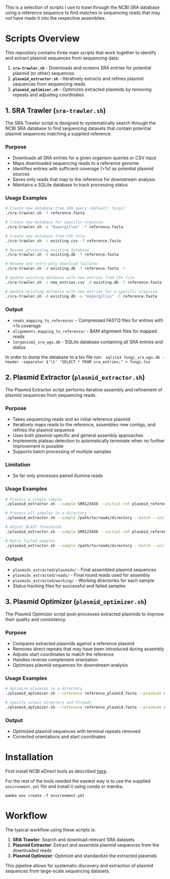 This is a selection of scripts I use to trawl through the NCBI SRA database using a reference sequence to find matches in sequencing reads that may not have made it into the respective assemblies.

# Scripts Overview

This repository contains three main scripts that work together to identify and extract plasmid sequences from sequencing data:

1. **`sra-trawler.sh`** - Downloads and screens SRA entries for potential plasmid (or other) sequences
2. **`plasmid_extractor.sh`** - Iteratively extracts and refines plasmid sequences from sequencing reads
3. **`plasmid_optimizer.sh`** - Optimizes extracted plasmids by removing repeats and adjusting coordinates

## 1. SRA Trawler (`sra-trawler.sh`)

The SRA Trawler script is designed to systematically search through the NCBI SRA database to find sequencing datasets that contain potential plasmid sequences matching a supplied reference.

### Purpose
- Downloads all SRA entries for a given organism queries or CSV input
- Maps downloaded sequencing reads to a reference genome
- Identifies entries with sufficient coverage (>1x) as potential plasmid sources
- Saves only reads that map to the reference for downstream analysis
- Maintains a SQLite database to track processing status


### Usage Examples
```bash
# Create new database from SRA query (default: fungi)
./sra-trawler.sh -f reference.fasta

# Create new database for specific organism
./sra-trawler.sh -o "Aspergillus" -f reference.fasta

# Create new database from CSV file
./sra-trawler.sh -c existing.csv -f reference.fasta

# Resume processing existing database
./sra-trawler.sh -d existing.db -f reference.fasta

# Resume and retry only download failures
./sra-trawler.sh -d existing.db -f reference.fasta -r

# Update existing database with new entries from CSV file
./sra-trawler.sh -c new_entries.csv -d existing.db -f reference.fasta

# Update existing database with new entries for a specific organism
./sra-trawler.sh -d existing.db -o "Aspergillus" -f reference.fasta
```

### Output
- `reads_mapping_to_reference/` - Compressed FASTQ files for entries with >1x coverage
- `alignments_mapping_to_reference/` - BAM alignment files for mapped reads
- `{organism}_sra_wgs.db` - SQLite database containing all SRA entries and status

In order to dump the database to a tsv file run:
` sqlite3 fungi_sra_wgs.db -header -separator $'\t' "SELECT * FROM sra_entries;" > fungi.tsv`

## 2. Plasmid Extractor (`plasmid_extractor.sh`)

The Plasmid Extractor script performs iterative assembly and refinement of plasmid sequences from sequencing reads.

### Purpose
- Takes sequencing reads and an initial reference plasmid
- Iteratively maps reads to the reference, assembles new contigs, and refines the plasmid sequence
- Uses both plasmid-specific and general assembly approaches
- Implements plateau detection to automatically terminate when no further improvement is possible
- Supports batch processing of multiple samples

### Limitation
- So far only processes paired illumina reads

### Usage Examples
```bash
# Process a single sample
./plasmid_extractor.sh --sample SRR123456 --initial-ref plasmid_reference.fasta

# Process all samples in a directory
./plasmid_extractor.sh --sample /path/to/reads/directory --batch --initial-ref plasmid_reference.fasta

# Adjust BLAST thresholds
./plasmid_extractor.sh --sample SRR123456 --initial-ref plasmid_reference.fasta --pid-threshold 80 --qcov-threshold 75

# Retry failed samples
./plasmid_extractor.sh --sample /path/to/reads/directory --batch --initial-ref plasmid_reference.fasta --retry
```

### Output
- `plasmids_extracted/plasmids/` - Final assembled plasmid sequences
- `plasmids_extracted/reads/` - Final round reads used for assembly
- `plasmids_extracted/working/` - Working directories for each sample
- Status tracking files for successful and failed samples

## 3. Plasmid Optimizer (`plasmid_optimizer.sh`)

The Plasmid Optimizer script post-processes extracted plasmids to improve their quality and consistency.

### Purpose
- Compares extracted plasmids against a reference plasmid
- Removes direct repeats that may have been introduced during assembly
- Adjusts start coordinates to match the reference
- Handles reverse complement orientation
- Optimizes plasmid sequences for downstream analysis

### Usage Examples
```bash
# Optimize plasmids in a directory
./plasmid_optimizer.sh --reference reference_plasmid.fasta --plasmids extracted_plasmids/

# Specify output directory and threads
./plasmid_optimizer.sh --reference reference_plasmid.fasta --plasmids extracted_plasmids/ --output optimized/
```

### Output
- Optimized plasmid sequences with terminal repeats removed
- Corrected orientations and start coordinates

# Installation

First install NCBI eDirect tools as described [here](https://www.nlm.nih.gov/dataguide/edirect/install.html).

For the rest of the tools needed the easiest way is to use the supplied `environment.yml` file and install it using conda or mamba.

`mamba env create -f environment.yml`

# Workflow

The typical workflow using these scripts is:

1. **SRA Trawler**: Search and download relevant SRA datasets
2. **Plasmid Extractor**: Extract and assemble plasmid sequences from the downloaded reads
3. **Plasmid Optimizer**: Optimize and standardize the extracted plasmids

This pipeline allows for systematic discovery and extraction of plasmid sequences from large-scale sequencing datasets.

